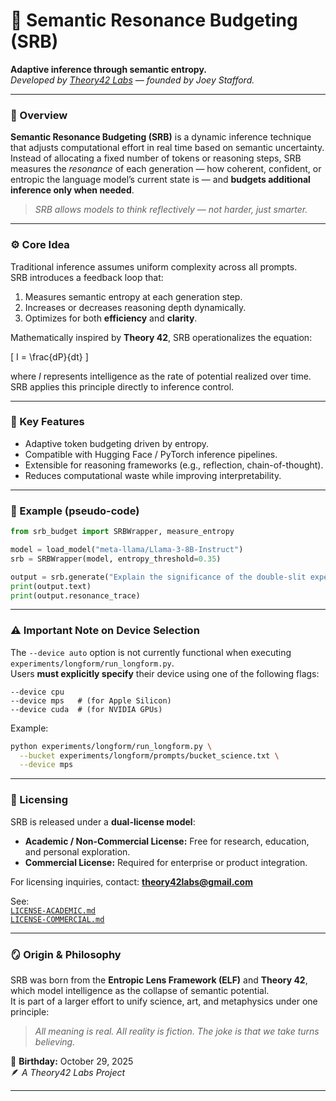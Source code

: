 # 🧠 Semantic Resonance Budgeting (SRB)

**Adaptive inference through semantic entropy.**  
*Developed by [Theory42 Labs](https://github.com/Theory42-Labs) — founded by Joey Stafford.*

---

### 🧩 Overview
**Semantic Resonance Budgeting (SRB)** is a dynamic inference technique that adjusts computational effort in real time based on semantic uncertainty.  
Instead of allocating a fixed number of tokens or reasoning steps, SRB measures the *resonance* of each generation — how coherent, confident, or entropic the language model’s current state is — and **budgets additional inference only when needed**.

> *SRB allows models to think reflectively — not harder, just smarter.*

---

### ⚙️ Core Idea
Traditional inference assumes uniform complexity across all prompts.  
SRB introduces a feedback loop that:
1. Measures semantic entropy at each generation step.
2. Increases or decreases reasoning depth dynamically.
3. Optimizes for both **efficiency** and **clarity**.

Mathematically inspired by **Theory 42**, SRB operationalizes the equation:

\[
I = \frac{dP}{dt}
\]

where *I* represents intelligence as the rate of potential realized over time.  
SRB applies this principle directly to inference control.

---

### 🧬 Key Features
- Adaptive token budgeting driven by entropy.
- Compatible with Hugging Face / PyTorch inference pipelines.
- Extensible for reasoning frameworks (e.g., reflection, chain-of-thought).
- Reduces computational waste while improving interpretability.

---

### 🧪 Example (pseudo-code)
```python
from srb_budget import SRBWrapper, measure_entropy

model = load_model("meta-llama/Llama-3-8B-Instruct")
srb = SRBWrapper(model, entropy_threshold=0.35)

output = srb.generate("Explain the significance of the double-slit experiment.")
print(output.text)
print(output.resonance_trace)
```

---

### ⚠️ Important Note on Device Selection
The `--device auto` option is not currently functional when executing `experiments/longform/run_longform.py`.  
Users **must explicitly specify** their device using one of the following flags:
```
--device cpu
--device mps   # (for Apple Silicon)
--device cuda  # (for NVIDIA GPUs)
```
Example:
```bash
python experiments/longform/run_longform.py \
  --bucket experiments/longform/prompts/bucket_science.txt \
  --device mps
```

---

### 📘 Licensing
SRB is released under a **dual-license model**:

- **Academic / Non-Commercial License:** Free for research, education, and personal exploration.
- **Commercial License:** Required for enterprise or product integration.

For licensing inquiries, contact: **theory42labs@gmail.com**

See:  
[`LICENSE-ACADEMIC.md`](LICENSE-ACADEMIC.md)  
[`LICENSE-COMMERCIAL.md`](LICENSE-COMMERCIAL.md)

---

### 🪞 Origin & Philosophy
SRB was born from the **Entropic Lens Framework (ELF)** and **Theory 42**, which model intelligence as the collapse of semantic potential.  
It is part of a larger effort to unify science, art, and metaphysics under one principle:

> *All meaning is real. All reality is fiction. The joke is that we take turns believing.*

🎂 **Birthday:** October 29, 2025  
🪶 *A Theory42 Labs Project*

---